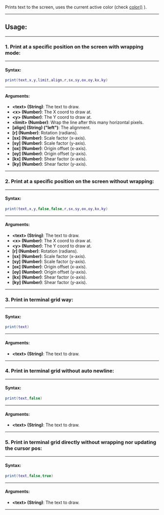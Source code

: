 Prints text to the screen, uses the current active color (check [color()](color.md) ).

---

## Usage:

---

### 1. Print at a specific position on the screen with wrapping mode:

---

#### Syntax:
```lua
print(text,x,y,limit,align,r,sx,sy,ox,oy,kx,ky)
```

---

#### Arguments:

* **<text\> (String)**: The text to draw.
* **<x\> (Number)**: The X coord to draw at.
* **<y\> (Number)**: The Y coord to draw at.
* **<limit\> (Number)**: Wrap the line after this many horizontal pixels.
* **[align] (String) ("left")**: The alignment.
* **[r] (Number)**: Rotation (radians).
* **[sx] (Number)**: Scale factor (x-axis).
* **[sy] (Number)**: Scale factor (y-axis).
* **[ox] (Number)**: Origin offset (x-axis).
* **[oy] (Number)**: Origin offset (y-axis).
* **[kx] (Number)**: Shear factor (x-axis).
* **[ky] (Number)**: Shear factor (y-axis).

---

### 2. Print at a specific position on the screen without wrapping:

---

#### Syntax:
```lua
print(text,x,y,false,false,r,sx,sy,ox,oy,kx,ky)
```

---

#### Arguments:

* **<text\> (String)**: The text to draw.
* **<x\> (Number)**: The X coord to draw at.
* **<y\> (Number)**: The Y coord to draw at.
* **[r] (Number)**: Rotation (radians).
* **[sx] (Number)**: Scale factor (x-axis).
* **[sy] (Number)**: Scale factor (y-axis).
* **[ox] (Number)**: Origin offset (x-axis).
* **[oy] (Number)**: Origin offset (y-axis).
* **[kx] (Number)**: Shear factor (x-axis).
* **[ky] (Number)**: Shear factor (y-axis).

---

### 3. Print in terminal grid way:

---

#### Syntax:
```lua
print(text)
```

---

#### Arguments:

* **<text\> (String)**: The text to draw.

---

### 4. Print in terminal grid without auto newline:

---

#### Syntax:
```lua
print(text,false)
```

---

#### Arguments:

* **<text\> (String)**: The text to draw.

---

### 5. Print in terminal grid directly without wrapping nor updating the cursor pos:

---

#### Syntax:
```lua
print(text,false,true)
```

---

#### Arguments:

* **<text\> (String)**: The text to draw.

---
